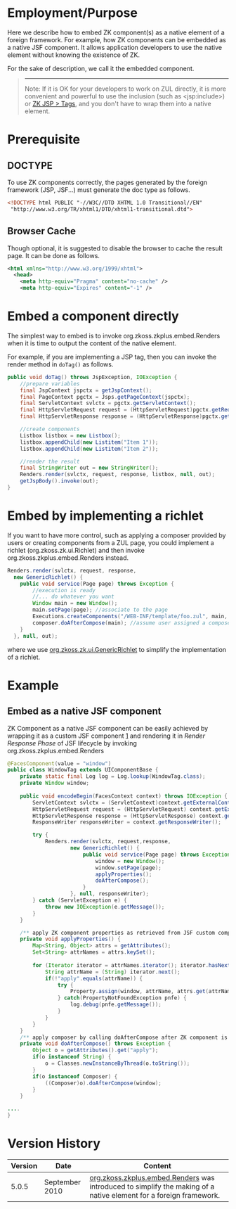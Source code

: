# Employment/Purpose

Here we describe how to embed ZK component(s) as a native element of a
foreign framework. For example, how ZK components can be embedded as a
native JSF component. It allows application developers to use the native
element without knowing the existence of ZK.

For the sake of description, we call it the embedded component.

> ------------------------------------------------------------------------
>
> Note: If it is OK for your developers to work on ZUL directly, it is
> more convenient and powerful to use the inclusion (such as
> \<jsp:include\>) or [ZK JSP > Tags](http://www.zkoss.org/product/zkjsp.dsp), and you don't have to
> wrap them into a native element.

# Prerequisite

## DOCTYPE

To use ZK components correctly, the pages generated by the foreign
framework (JSP, JSF...) must generate the doc type as follows.

```html
<!DOCTYPE html PUBLIC "-//W3C//DTD XHTML 1.0 Transitional//EN"
 "http://www.w3.org/TR/xhtml1/DTD/xhtml1-transitional.dtd">
```

## Browser Cache

Though optional, it is suggested to disable the browser to cache the
result page. It can be done as follows.

```xml
<html xmlns="http://www.w3.org/1999/xhtml">
  <head>
    <meta http-equiv="Pragma" content="no-cache" />
    <meta http-equiv="Expires" content="-1" />
```

# Embed a component directly

The simplest way to embed is to invoke
<javadoc method="render(javax.servlet.ServletContext, javax.servlet.http.HttpServletRequest, javax.servlet.http.HttpServletResponse, org.zkoss.zk.ui.Component, java.lang.String, java.io.Writer)">org.zkoss.zkplus.embed.Renders</javadoc>
when it is time to output the content of the native element.

For example, if you are implementing a JSP tag, then you can invoke the
render method in `doTag()` as follows.

```java
public void doTag() throws JspException, IOException {
    //prepare variables
    final JspContext jspctx = getJspContext();
    final PageContext pgctx = Jsps.getPageContext(jspctx);
    final ServletContext svlctx = pgctx.getServletContext();
    final HttpServletRequest request = (HttpServletRequest)pgctx.getRequest();
    final HttpServletResponse response = (HttpServletResponse)pgctx.getResponse();

    //create components
    Listbox listbox = new Listbox();
    listbox.appendChild(new Listitem("Item 1"));
    listbox.appendChild(new Listitem("Item 2"));

    //render the result
    final StringWriter out = new StringWriter();
    Renders.render(svlctx, request, response, listbox, null, out);
    getJspBody().invoke(out);
}
```

# Embed by implementing a richlet

If you want to have more control, such as applying a composer provided
by users or creating components from a ZUL page, you could implement a
richlet (<javadoc type="interface">org.zkoss.zk.ui.Richlet</javadoc>)
and then invoke
<javadoc method="render(javax.servlet.ServletContext, javax.servlet.http.HttpServletRequest, javax.servlet.http.HttpServletResponse, org.zkoss.zk.ui.Richlet, java.lang.String, java.io.Writer)">org.zkoss.zkplus.embed.Renders</javadoc>
instead.

```java
Renders.render(svlctx, request, response,
  new GenericRichlet() {
    public void service(Page page) throws Exception {
        //execution is ready
        //... do whatever you want
        Window main = new Window();
        main.setPage(page); //associate to the page
        Executions.createComponents("/WEB-INF/template/foo.zul", main, null);
        composer.doAfterCompose(main); //assume user assigned a composer
    }
  }, null, out);
```

where we use [org.zkoss.zk.ui.GenericRichlet](https://www.zkoss.org/javadoc/latest/zk/org/zkoss/zk/ui/GenericRichlet.html) to
simplify the implementation of a richlet.

# Example

## Embed as a native JSF component

ZK Component as a native JSF component can be easily achieved by
wrapping it as a custom JSF component
[1](http://weblogs.java.net/blog/driscoll/archive/2009/10/09/jsf-2-custom-java-components-and-ajax-behaviors)
and rendering it in *Render Response Phase* of JSF lifecycle by invoking
<javadoc method="render(javax.servlet.ServletContext, javax.servlet.http.HttpServletRequest, javax.servlet.http.HttpServletResponse, org.zkoss.zk.ui.Richlet, java.lang.String, java.io.Writer)">org.zkoss.zkplus.embed.Renders</javadoc>

```java
@FacesComponent(value = "window")
public class WindowTag extends UIComponentBase {
    private static final Log log = Log.lookup(WindowTag.class);
    private Window window;
    
    public void encodeBegin(FacesContext context) throws IOException {
        ServletContext svlctx = (ServletContext)context.getExternalContext().getContext();
        HttpServletRequest request = (HttpServletRequest) context.getExternalContext().getRequest();
        HttpServletResponse response = (HttpServletResponse) context.getExternalContext().getResponse();
        ResponseWriter responseWriter = context.getResponseWriter();

        try {
            Renders.render(svlctx, request,response, 
                    new GenericRichlet() {  
                        public void service(Page page) throws Exception {
                            window = new Window();
                            window.setPage(page);
                            applyProperties();
                            doAfterCompose();
                        }
                    }, null, responseWriter);
        } catch (ServletException e) {
            throw new IOException(e.getMessage());
        } 
    }

    /** apply ZK component properties as retrieved from JSF custom component tag */
    private void applyProperties() {
        Map<String, Object> attrs = getAttributes();
        Set<String> attrNames = attrs.keySet();
        
        for (Iterator iterator = attrNames.iterator(); iterator.hasNext();) {
            String attrName = (String) iterator.next();
            if(!"apply".equals(attrName)) {
                try {
                    Property.assign(window, attrName, attrs.get(attrName).toString());
                } catch(PropertyNotFoundException pnfe) {
                    log.debug(pnfe.getMessage());
                }
            }
        }
    }
    /** apply composer by calling doAfterCompose after ZK component is composed */
    private void doAfterCompose() throws Exception {
        Object o = getAttributes().get("apply");
        if(o instanceof String) {
            o = Classes.newInstanceByThread(o.toString());
        }
        if(o instanceof Composer) {
            ((Composer)o).doAfterCompose(window);
        }
    }

....
}
```

# Version History

| Version | Date           | Content                                                                                                                              |
|---------|----------------|--------------------------------------------------------------------------------------------------------------------------------------|
| 5.0.5   | September 2010 | [org.zkoss.zkplus.embed.Renders](https://www.zkoss.org/javadoc/latest/zk/org/zkoss/zkplus/embed/Renders.html) was introduced to simplify the making of a native element for a foreign framework. |
